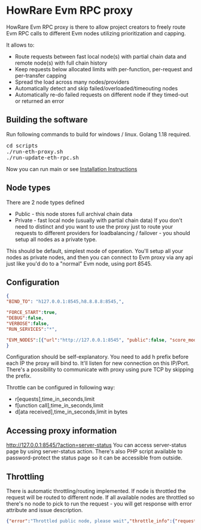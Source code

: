 
# HowRare Evm RPC proxy
HowRare Evm RPC proxy is there to allow project creators to freely route Evm RPC calls to different Evm nodes utilizing prioritization and capping.

It allows to:
- Route requests between fast local node(s) with partial chain data and remote node(s) with full chain history
- Keep requests below allocated limits with per-function, per-request and per-transfer capping
- Spread the load across many nodes/providers
- Automatically detect and skip failed/overloaded/timeouting nodes
- Automatically re-do failed requests on different node if they timed-out or returned an error


## Building the software
Run following commands to build for windows / linux. Golang 1.18 required. 
<pre>cd scripts
./run-eth-proxy.sh
./run-update-eth-rpc.sh
</pre>

Now you can run main or see [Installation Instructions](doc/INSTALL.md)

## Node types
There are 2 node types defined
- Public - this node stores full archival chain data
- Private - fast local node (usually with partial chain data)
If you don't need to distinct and you want to use the proxy just to route your requests to different providers for loadbalancing / failover - you should setup all nodes as a private type.

This should be default, simplest mode of operation. You'll setup all your nodes as private nodes, and then you can connect to Evm proxy via any api just like you'd do to a "normal" Evm node, using port 8545.

## Configuration
```json
{
"BIND_TO": "h127.0.0.1:8545,h8.8.8.8:8545,",

"FORCE_START":true,
"DEBUG":false,
"VERBOSE":false,
"RUN_SERVICES":"*",

"EVM_NODES":[{"url":"http://127.0.0.1:8545", "public":false, "score_modifier":-90000}],
}
```
Configuration should be self-explanatory. You need to add h prefix before each IP the proxy will bind to. It'll listen for new connection on this IP/Port. There's a possibility to communicate with proxy using pure TCP by skipping the prefix.

Throttle can be configured in following way:
- r[equests],time_in_seconds,limit
- f[unction call],time_in_seconds,limit
- d[ata received],time_in_seconds,limit in bytes

## Accessing proxy information
http://127.0.0.1:8545/?action=server-status
You can access server-status page by using server-status action. There's also PHP script available to password-protect the status page so it can be accessible from outside.

## Throttling
There is automatic throttling/routing implemented. If node is throttled the request will be routed to different node. If all available nodes are throttled so there's no node to pick to run the request - you will get response with error attribute and issue description.
```json
{"error":"Throttled public node, please wait","throttle_info":{"requests":{"description":"requests made","max":99,"value":3},"requests_fn":{"description":"requests made calling single function","max":39,"value":3},"received":{"description":"bytes received","max":1000000,"value":4735645}},"throttle_timespan_seconds":12,"throttled":true,"throttled_comment":"Too much data received 4735645/1000000"}
```